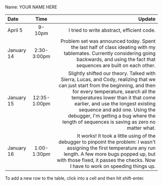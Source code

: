Name: YOUR NAME HERE

| Date       |     Time     |                                                                                                                                                                                                                                                                                                                                                                       Update |
|:-----------|:------------:|-----------------------------------------------------------------------------------------------------------------------------------------------------------------------------------------------------------------------------------------------------------------------------------------------------------------------------------------------------------------------------:|
| April 5    |    9-10pm    |                                                                                                                                                                                                                                                                                                                                   I tried to write abstract, efficient code. |
| January 14 | 2:30-3:00pm  |                                                                                                                                                                                 Problem set was announced today. Spent the last half of class ideating with my tablemates. Currently considering going backwards, and using the fact that sequences are built on each other. |
| January 15 | 12:35-1:00pm | Slightly shifted our theory. Talked with Sierra, Lucas, and Cody, realizing that we can just start from the beginning, and then for every temperature, search all the temperatures lower than it that come earlier, and use the longest existing sequence and add one. Using the debugger, I'm getting a bug where the length of sequences is saving as zero no matter what. |
| January 16 | 1:00-1:30pm  |                                                                                                                          It works! It took a little using of the debugger to pinpoint the problem: I wasn't assigning the first temperature any run length. A few more bugs popped up, but with those fixed, it passes the checks. Now I have to work on speeding things up. |


To add a new row to the table, click into a cell and then hit shift-enter.